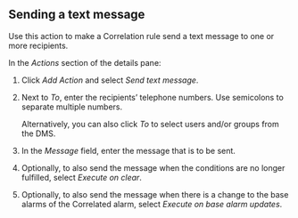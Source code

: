## Sending a text message

Use this action to make a Correlation rule send a text message to one or more recipients.

In the *Actions* section of the details pane:

1. Click *Add Action* and select *Send text message*.

2. Next to *To*, enter the recipients’ telephone numbers. Use semicolons to separate multiple numbers.

    Alternatively, you can also click *To* to select users and/or groups from the DMS.

3. In the *Message* field, enter the message that is to be sent.

4. Optionally, to also send the message when the conditions are no longer fulfilled, select *Execute on clear*.

5. Optionally, to also send the message when there is a change to the base alarms of the Correlated alarm, select *Execute on base alarm updates*.
